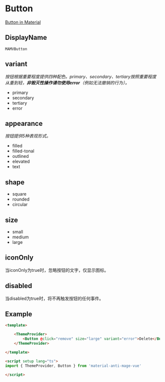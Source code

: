# Button

[Button in Material](https://m3.material.io/components/buttons/overview)

## DisplayName
```
MAMVButton
```

## variant
_按钮根据重要程度提供四种配色。primary、secondary、tertiary按照重要程度从重到轻，**非毁灭性操作请勿使用error**（例如无法撤销的行为）。_

+ primary
+ secondary
+ tertiary
+ error

## appearance
_按钮提供5种表现形式。_

+ filled
+ filled-tonal
+ outlined
+ elevated
+ text

## shape
+ square
+ rounded
+ circular

## size
+ small
+ medium
+ large

## iconOnly
当iconOnly为true时，忽略按钮的文字，仅显示图标。

## disabled
当disabled为true时，将不再触发按钮的任何事件。

## Example

```html
<template>

    <ThemeProvider>
        <Button @click="remove" size="large" variant="error">Delete</Button>
    </ThemeProvider>

</template>

<script setup lang="ts">
import { ThemeProvider, Button } from 'material-anti-mage-vue'

</script>
```